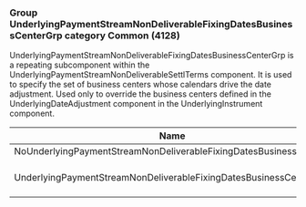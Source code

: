 ### Group UnderlyingPaymentStreamNonDeliverableFixingDatesBusinessCenterGrp category Common (4128)

UnderlyingPaymentStreamNonDeliverableFixingDatesBusinessCenterGrp is a repeating subcomponent within the UnderlyingPaymentStreamNonDeliverableSettlTerms component. It is used to specify the set of business centers whose calendars drive the date adjustment. Used only to override the business centers defined in the UnderlyingDateAdjustment component in the UnderlyingInstrument component.

| Name                                                              | Tag   | Req'd | Documentation                                                                             |
|-------------------------------------------------------------------|-------|----------|-------------------------------------------------------------------------------------------|
| NoUnderlyingPaymentStreamNonDeliverableFixingDatesBusinessCenters | 40968 |       |                                                                                           |
| UnderlyingPaymentStreamNonDeliverableFixingDatesBusinessCenter    | 40650 |       | Required if NoUnderlyingPaymentStreamNonDeliverableFixingDatesBusinessCenters(40968) > 0. |

